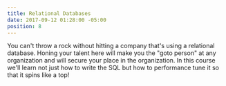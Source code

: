 ```yaml
---
title: Relational Databases
date: 2017-09-12 01:28:00 -05:00
position: 8
---
```


You can't throw a rock without hitting a company that's using a relational database. Honing your talent here will make you the "goto person" at any organization and will secure your place in the organization. In this course we'll learn not just how to write the SQL but how to performance tune it so that it spins like a top!